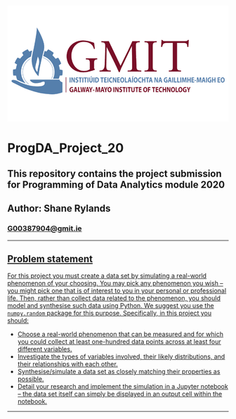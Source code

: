 ![GMIT_Logo.png](GMIT-logo.png)

# ProgDA_Project_20

## This repository contains the project submission for Programming of Data Analytics module 2020

## Author: Shane Rylands

### G00387904@gmit.ie

***

## <u>Problem statement<u>

For this project you must create a data set by simulating a real-world phenomenon of your choosing. You may pick any phenomenon you wish – you might pick one that is of interest to you in your personal or professional life. Then, rather than collect data related to the phenomenon, you should model and synthesise such data using Python.
We suggest you use the `numpy.random` package for this purpose. Specifically, in this project you should:

- Choose a real-world phenomenon that can be measured and for which you could collect at least one-hundred data points across at least four different variables.
- Investigate the types of variables involved, their likely distributions, and their relationships with each other.
- Synthesise/simulate a data set as closely matching their properties as possible.
- Detail your research and implement the simulation in a Jupyter notebook – the data set itself can simply be displayed in an output cell within the notebook.

***
